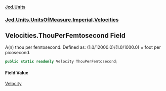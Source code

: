 #### [Jcd.Units](index.md 'index')
### [Jcd.Units.UnitsOfMeasure.Imperial](Jcd.Units.UnitsOfMeasure.Imperial.md 'Jcd.Units.UnitsOfMeasure.Imperial').[Velocities](Velocities.md 'Jcd.Units.UnitsOfMeasure.Imperial.Velocities')

## Velocities.ThouPerFemtosecond Field

A(n) thou per femtosecond. Defined as: (1.0/12000.0)/(1.0/1000.0) × foot per picosecond.

```csharp
public static readonly Velocity ThouPerFemtosecond;
```

#### Field Value
[Velocity](Velocity.md 'Jcd.Units.UnitTypes.Velocity')